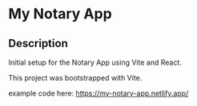 # My Notary App

## Description
Initial setup for the Notary App using Vite and React.

This project was bootstrapped with Vite.

example code here: https://my-notary-app.netlify.app/

